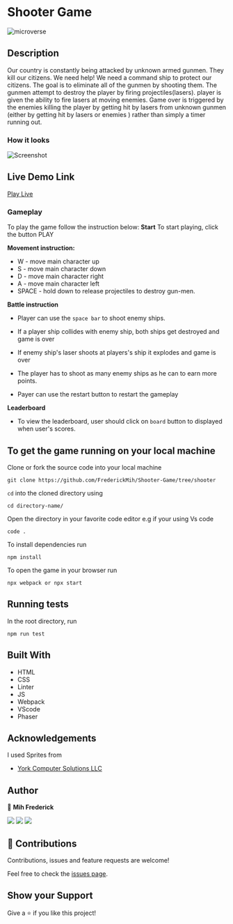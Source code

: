 # Shooter Game

![microverse](https://camo.githubusercontent.com/3a5835d4f56c57cec85939ac345e43fef164c178/68747470733a2f2f696d672e736869656c64732e696f2f62616467652f4d6963726f76657273652d626c756576696f6c6574)
## Description

Our country is constantly being attacked by unknown armed gunmen.
They kill our citizens. We need help!
We need a command ship to protect our citizens. 
The goal is to eliminate all of the gunmen by shooting them. The gunmen attempt to destroy the player by firing projectiles(lasers).
player is given the ability to fire lasers at moving enemies.
Game over is triggered by the enemies killing the player by getting hit by lasers from unknown gunmen (either by getting hit by lasers or enemies ) rather than simply a timer running out.


### How it looks

![Screenshot](./src/assets/)



## Live Demo Link

[Play Live](https://loving-yalow-cbcf29.netlify.app/)
### Gameplay

To play the game follow the instruction below:
**Start**
To start playing,  click the button PLAY

**Movement instruction:**
- W - move main character up
- S - move main character down
- D - move main character right
- A - move main character left
- SPACE - hold down to release projectiles to destroy gun-men.

**Battle instruction**
- Player can use the `space bar` to shoot enemy ships.
- If a player ship collides with enemy ship, both ships get destroyed and game is over
- If enemy ship's laser shoots at players's ship it explodes and game is over
- The player has to shoot as many enemy ships as he can to earn more points.

- Payer can use the restart button to restart the gameplay

**Leaderboard**
- To view the leaderboard, user should click on `board` button to displayed when user's scores.
## To get the game running on your local machine

Clone or fork the source code into your local machine
```
git clone https://github.com/FrederickMih/Shooter-Game/tree/shooter
```
```cd``` into the cloned directory using
```
cd directory-name/
```

Open the directory in your favorite code editor e.g if your using Vs code
```
code .
```

To install dependencies run
``` 
npm install
 ```

To open the game in your browser run 
```
npx webpack or npx start
```

## Running tests

In the root directory, run

```
npm run test
```

## Built With

- HTML 
- CSS
- Linter
- JS
- Webpack
- VScode
- Phaser

## Acknowledgements

I used  Sprites from
- [York Computer Solutions LLC](https://learn.yorkcs.com/)



## Author
👤 **Mih Frederick**

[![](https://img.shields.io/badge/GitHub-100000?style=for-the-badge&logo=github&logoColor=white)](https://github.com/FrederickMih)
[![](https://img.shields.io/badge/LinkedIn-0077B5?style=for-the-badge&logo=linkedin&logoColor=white)](https://www.linkedin.com/in/frederick-mih/)
[![](https://img.shields.io/badge/Twitter-1DA1F2?style=for-the-badge&logo=twitter&logoColor=white)](https://twitter.com/MihFrederick)


## 🤝 Contributions

Contributions, issues and feature requests are welcome!

Feel free to check the [issues page](https://github.com/FrederickMih/Shooter-Game/issues).


## Show your Support
Give a ⭐ if you like this project!